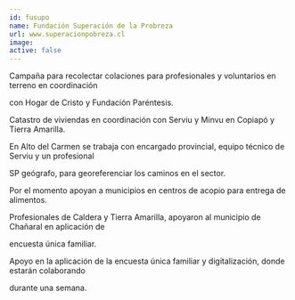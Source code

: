 ```yaml
---
id: fusupo
name: Fundación Superación de la Probreza
url: www.superacionpobreza.cl
image:
active: false
---
```

Campaña para recolectar colaciones para profesionales y voluntarios en terreno en coordinación

con Hogar de Cristo y Fundación Paréntesis.

Catastro de viviendas en coordinación con Serviu y Minvu en Copiapó y Tierra Amarilla. 

En Alto del Carmen se trabaja con encargado provincial, equipo técnico de Serviu  y un profesional 

SP geógrafo, para georeferenciar los caminos en el sector. 

Por el momento apoyan a municipios en centros de acopio para entrega de alimentos. 

Profesionales de Caldera y Tierra Amarilla, apoyaron al municipio de Chañaral  en aplicación de 

encuesta única familiar. 

Apoyo en la aplicación de la encuesta única familiar y digitalización, donde estarán colaborando 

durante una semana.
